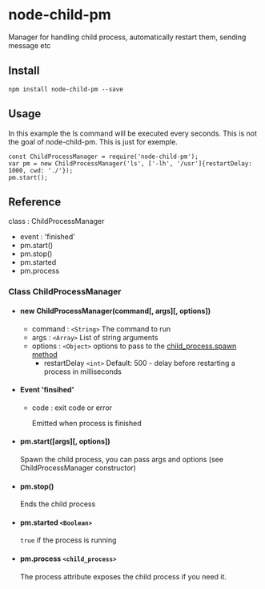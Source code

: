 # node-child-pm
Manager for handling child process, automatically restart them, sending message etc

## Install
    npm install node-child-pm --save

## Usage

In this example the ls command will be executed every seconds. This is not the goal of node-child-pm. This is just for exemple.

    const ChildProcessManager = require('node-child-pm');
    var pm = new ChildProcessManager('ls', ['-lh', '/usr']{restartDelay: 1000, cwd: './'});
    pm.start();


## Reference

class : ChildProcessManager
- event : 'finished'
- pm.start()
- pm.stop()
- pm.started
- pm.process

### Class ChildProcessManager

- #### new ChildProcessManager(command[, args][, options])
    - command :  `<String>` The command to run
    - args : `<Array>` List of string arguments
    - options : `<Object>` options to pass to the [child_process.spawn method](https://nodejs.org/api/child_process.html#child_process_child_process_spawn_command_args_options)
        - restartDelay `<int>` Default: 500 - delay before restarting a process in milliseconds


- #### Event 'finsihed'
    - code : exit code or error

        Emitted when process is finished

- #### pm.start([args][, options])

    Spawn the child process, you can pass args and options (see ChildProcessManager constructor)

- #### pm.stop()
    Ends the child process

- #### pm.started `<Boolean>`
    `true` if the process is running

- #### pm.process `<child_process>`
    The process attribute exposes the child process if you need it.
